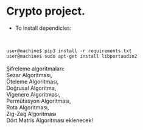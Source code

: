 # Crypto project.

- To install dependicies:
<br>
<code>
user@machine$ pip3 install -r requirements.txt
user@machine$ sudo apt-get install libportaudio2
</code>
<br>Şifreleme algoritmaları:
<br>Sezar Algoritması, 
<br>Öteleme Algoritması, 
<br>Doğrusal Algoritma, 
<br>Vigenere Algoritması, 
<br>Permütasyon Algoritması, 
<br>Rota Algoritması, 
<br>Zig-Zag Algoritması 
<br>Dört Matris Algoritması eklenecek!


